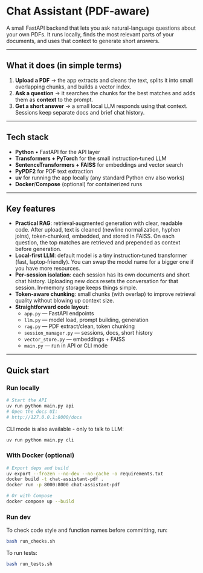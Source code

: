 # Chat Assistant (PDF‑aware)

A small FastAPI backend that lets you ask natural-language questions about your own PDFs. It runs locally, finds the most relevant parts of your documents, and uses that context to generate short answers.

---

## What it does (in simple terms)

1. **Upload a PDF** → the app extracts and cleans the text, splits it into small overlapping chunks, and builds a vector index.
2. **Ask a question** → it searches the chunks for the best matches and adds them as **context** to the prompt.
3. **Get a short answer** → a small local LLM responds using that context. Sessions keep separate docs and brief chat history.

---

## Tech stack

- **Python** • FastAPI for the API layer
- **Transformers + PyTorch** for the small instruction‑tuned LLM
- **SentenceTransformers + FAISS** for embeddings and vector search
- **PyPDF2** for PDF text extraction
- **uv** for running the app locally (any standard Python env also works)
- **Docker**/**Compose** (optional) for containerized runs

---

## Key features

- **Practical RAG**: retrieval‑augmented generation with clear, readable code. After upload, text is cleaned (newline normalization, hyphen joins), token‑chunked, embedded, and stored in FAISS. On each question, the top matches are retrieved and prepended as context before generation.
- **Local‑first LLM**: default model is a tiny instruction‑tuned transformer (fast, laptop‑friendly). You can swap the model name for a bigger one if you have more resources.
- **Per‑session isolation**: each session has its own documents and short chat history. Uploading new docs resets the conversation for that session. In‑memory storage keeps things simple.
- **Token‑aware chunking**: small chunks (with overlap) to improve retrieval quality without blowing up context size.
- **Straightforward code layout**:
  - `app.py` — FastAPI endpoints
  - `llm.py` — model load, prompt building, generation
  - `rag.py` — PDF extract/clean, token chunking
  - `session_manager.py` — sessions, docs, short history
  - `vector_store.py` — embeddings + FAISS
  - `main.py` — run in API or CLI mode

---

## Quick start

### Run locally

```bash
# Start the API
uv run python main.py api
# Open the docs UI:
# http://127.0.0.1:8000/docs
```

CLI mode is also available - only to talk to LLM:

```bash
uv run python main.py cli
```

### With Docker (optional)

```bash
# Export deps and build
uv export --frozen --no-dev --no-cache -o requirements.txt
docker build -t chat-assistant-pdf .
docker run -p 8000:8000 chat-assistant-pdf

# Or with Compose
docker compose up --build
```

### Run dev
To check code style and function names before committing, run:
```bash
bash run_checks.sh
```
To run tests:
```bash
bash run_tests.sh
```
